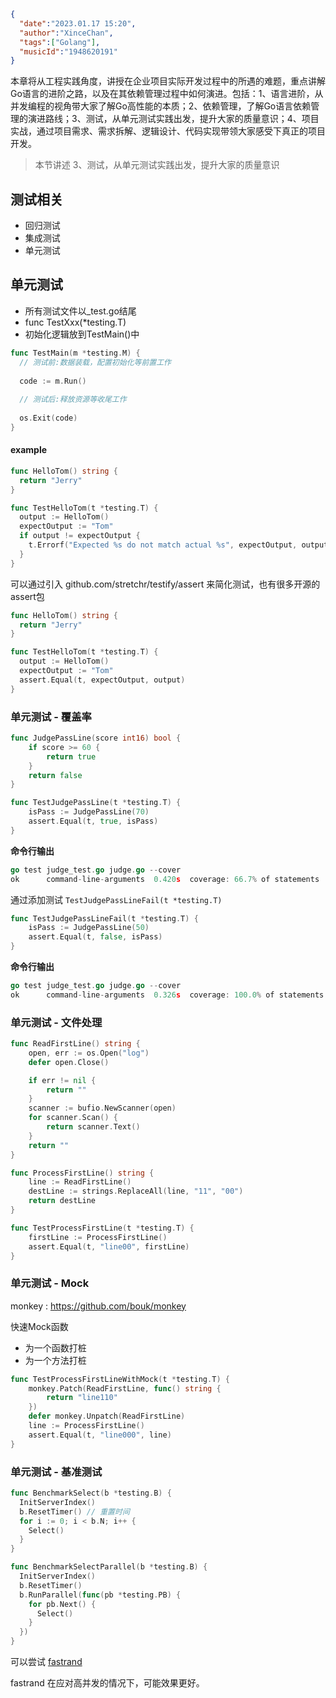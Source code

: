 ```json
{
  "date":"2023.01.17 15:20",
  "author":"XinceChan",
  "tags":["Golang"],
  "musicId":"1948620191"
}
```

本章将从工程实践角度，讲授在企业项目实际开发过程中的所遇的难题，重点讲解Go语言的进阶之路，以及在其依赖管理过程中如何演进。包括：1、语言进阶，从并发编程的视角带大家了解Go高性能的本质；2、依赖管理，了解Go语言依赖管理的演进路线；3、测试，从单元测试实践出发，提升大家的质量意识；4、项目实战，通过项目需求、需求拆解、逻辑设计、代码实现带领大家感受下真正的项目开发。

>本节讲述 3、测试，从单元测试实践出发，提升大家的质量意识

## 测试相关

- 回归测试
- 集成测试
- 单元测试

## 单元测试

- 所有测试文件以_test.go结尾
- func TestXxx(*testing.T)
- 初始化逻辑放到TestMain()中

```go
func TestMain(m *testing.M) {
  // 测试前:数据装载，配置初始化等前置工作
  
  code := m.Run()
  
  // 测试后:释放资源等收尾工作
  
  os.Exit(code)
}
```

#### example

```go
func HelloTom() string {
  return "Jerry"
}

func TestHelloTom(t *testing.T) {
  output := HelloTom()
  expectOutput := "Tom"
  if output != expectOutput {
    t.Errorf("Expected %s do not match actual %s", expectOutput, output)
  }
}
```

可以通过引入 github.com/stretchr/testify/assert 来简化测试，也有很多开源的assert包

```go
func HelloTom() string {
  return "Jerry"
}

func TestHelloTom(t *testing.T) {
  output := HelloTom()
  expectOutput := "Tom"
  assert.Equal(t, expectOutput, output)
}
```

### 单元测试 - 覆盖率

```go
func JudgePassLine(score int16) bool {
	if score >= 60 {
		return true
	}
	return false
}

func TestJudgePassLine(t *testing.T) {
	isPass := JudgePassLine(70)
	assert.Equal(t, true, isPass)
}
```

**命令行输出**

```go
go test judge_test.go judge.go --cover
ok      command-line-arguments  0.420s  coverage: 66.7% of statements
```

通过添加测试 `TestJudgePassLineFail(t *testing.T)`

```go
func TestJudgePassLineFail(t *testing.T) {
	isPass := JudgePassLine(50)
	assert.Equal(t, false, isPass)
}
```

**命令行输出**

```go
go test judge_test.go judge.go --cover
ok      command-line-arguments  0.326s  coverage: 100.0% of statements
```

### 单元测试 - 文件处理

```go
func ReadFirstLine() string {
	open, err := os.Open("log")
	defer open.Close()

	if err != nil {
		return ""
	}
	scanner := bufio.NewScanner(open)
	for scanner.Scan() {
		return scanner.Text()
	}
	return ""
}

func ProcessFirstLine() string {
	line := ReadFirstLine()
	destLine := strings.ReplaceAll(line, "11", "00")
	return destLine
}

func TestProcessFirstLine(t *testing.T) {
	firstLine := ProcessFirstLine()
	assert.Equal(t, "line00", firstLine)
}
```

### 单元测试 - Mock

monkey : https://github.com/bouk/monkey

快速Mock函数

- 为一个函数打桩
- 为一个方法打桩

```go
func TestProcessFirstLineWithMock(t *testing.T) {
	monkey.Patch(ReadFirstLine, func() string {
		return "line110"
	})
	defer monkey.Unpatch(ReadFirstLine)
	line := ProcessFirstLine()
	assert.Equal(t, "line000", line)
}
```

### 单元测试 - 基准测试

```go
func BenchmarkSelect(b *testing.B) {
  InitServerIndex()
  b.ResetTimer() // 重置时间
  for i := 0; i < b.N; i++ {
    Select()
  }
}

func BenchmarkSelectParallel(b *testing.B) {
  InitServerIndex()
  b.ResetTimer()
  b.RunParallel(func(pb *testing.PB) {
    for pb.Next() {
      Select()
    }
  })
}
```

可以尝试 [fastrand](https://github.com/bytedance/gopkg)

fastrand 在应对高并发的情况下，可能效果更好。